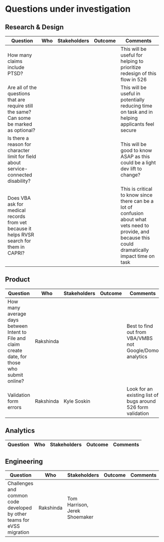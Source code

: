 # Questions under investigation

## Research & Design
|Question|Who|Stakeholders|Outcome|Comments|
|--------|---|-------------|-------|--------|
|How many claims include PTSD?||||This will be useful for helping to prioritize redesign of this flow in 526|
|Are all of the questions that are require still the same? Can some be marked as optional?||||This will be useful in potentially reducing time on task and in helping applicants feel secure|
|Is there a reason for character limit for field about service-connected disability?||||This will be good to know ASAP as this could be a light dev lift to change?|
|Does VBA ask for medical records from vet because it helps RVSR search for them in CAPRI?||||This is critical to know since there can be a lot of confusion about what vets need to provide, and because this could dramatically impact time on task|

## Product
|Question|Who|Stakeholders|Outcome|Comments|
|--------|---|-------------|-------|--------|
|How many average days between Intent to File and claim create date, for those who submit online?|Rakshinda|||Best to find out from VBA/VMBS not Google/Domo analytics|
|Validation form errors|Rakshinda|Kyle Soskin||Look for an existing list of bugs around 526 form validation|


## Analytics
|Question|Who|Stakeholders|Outcome|Comments|
|--------|---|-------------|-------|--------|

## Engineering
|Question|Who|Stakeholders|Outcome|Comments|
|--------|---|-------------|-------|--------|
|Challenges and common code developed by other teams for eVSS migration|Rakshinda|Tom Harrison, Jerek Shoemaker|||

